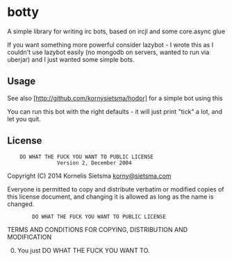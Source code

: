 # botty

A simple library for writing irc bots, based on ircjl and some core.async glue

If you want something more powerful consider lazybot - I wrote this as I couldn't use lazybot easily (no mongodb on servers, wanted to run via uberjar) and I just wanted some simple bots.

## Usage

See also [http://github.com/kornysietsma/hodor] for a simple bot using this

You can run this bot with the right defaults - it will just print "tick" a lot, and let you quit.

## License

        DO WHAT THE FUCK YOU WANT TO PUBLIC LICENSE
                    Version 2, December 2004

 Copyright (C) 2014 Kornelis Sietsma <korny@sietsma.com>

 Everyone is permitted to copy and distribute verbatim or modified
 copies of this license document, and changing it is allowed as long
 as the name is changed.

            DO WHAT THE FUCK YOU WANT TO PUBLIC LICENSE
   TERMS AND CONDITIONS FOR COPYING, DISTRIBUTION AND MODIFICATION

  0. You just DO WHAT THE FUCK YOU WANT TO.